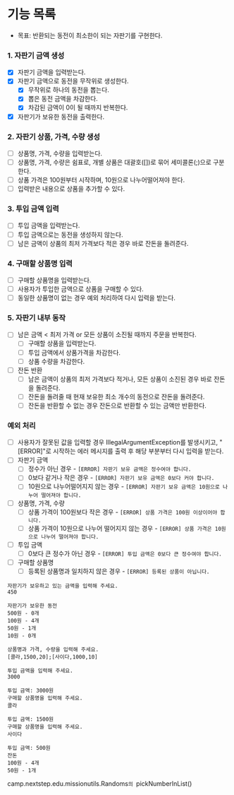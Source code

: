 # 기능 목록
- 목표: 반환되는 동전이 최소한이 되는 자판기를 구현한다.

### 1. 자판기 금액 생성
- [x] 자판기 금액을 입력받는다.
- [x] 자판기 금액으로 동전을 무작위로 생성한다.
  - [x] 무작위로 하나의 동전을 뽑는다.
  - [x] 뽑은 동전 금액을 차감한다.
  - [x] 차감된 금액이 0이 될 때까지 반복한다.
- [x] 자판기가 보유한 동전을 출력한다.

### 2. 자판기 상품, 가격, 수량 생성
- [ ] 상품명, 가격, 수량을 입력받는다.
- [ ] 상품명, 가격, 수량은 쉼표로, 개별 상품은 대괄호([])로 묶어 세미콜론(;)으로 구분한다.
- [ ] 상품 가격은 100원부터 시작하며, 10원으로 나누어떨어져야 한다.
- [ ] 입력받은 내용으로 상품을 추가할 수 있다.

### 3. 투입 금액 입력
- [ ] 투입 금액을 입력받는다.
- [ ] 투입 금액으로는 동전을 생성하지 않는다.
- [ ] 남은 금액이 상품의 최저 가격보다 적은 경우 바로 잔돈을 돌려준다.

### 4. 구매할 상품명 입력
- [ ] 구매할 상품명을 입력받는다.
- [ ] 사용자가 투입한 금액으로 상품을 구매할 수 있다.
- [ ] 동일한 상품명이 없는 경우 예외 처리하여 다시 입력을 받는다.

### 5. 자판기 내부 동작
- [ ] 남은 금액 < 최저 가격 or 모든 상품이 소진될 때까지 주문을 반복한다.
  - [ ] 구매할 상품을 입력받는다.
  - [ ] 투입 금액에서 상품가격을 차감한다.
  - [ ] 상품 수량을 차감한다.
- [ ] 잔돈 반환
  - [ ] 남은 금액이 상품의 최저 가격보다 적거나, 모든 상품이 소진된 경우 바로 잔돈을 돌려준다.
  - [ ] 잔돈을 돌려줄 때 현재 보유한 최소 개수의 동전으로 잔돈을 돌려준다.
  - [ ] 잔돈을 반환할 수 없는 경우 잔돈으로 반환할 수 있는 금액만 반환한다.

### 예외 처리
- [ ] 사용자가 잘못된 값을 입력할 경우 IllegalArgumentException를 발생시키고, "[ERROR]"로 시작하는 에러 메시지를 출력 후 해당 부분부터 다시 입력을 받는다.
- [ ] 자판기 금액
  - [ ] 정수가 아닌 경우 - `[ERROR] 자판기 보유 금액은 정수여야 합니다.`
  - [ ] 0보다 같거나 작은 경우 - `[ERROR] 자판기 보유 금액은 0보다 커야 합니다.`
  - [ ] 10원으로 나누어떨어지지 않는 경우 - `[ERROR] 자판기 보유 금액은 10원으로 나누어 떨어져야 합니다.`
- [ ] 상품명, 가격, 수량
  - [ ] 상품 가격이 100원보다 작은 경우 - `[ERROR] 상품 가격은 100원 이상이어야 합니다.`
  - [ ] 상품 가격이 10원으로 나누어 떨어지지 않는 경우 - `[ERROR] 상품 가격은 10원으로 나누어 떨어져야 합니다.`
- [ ] 투입 금액
  - [ ] 0보다 큰 정수가 아닌 경우 - `[ERROR] 투입 금액은 0보다 큰 정수여야 합니다.`
- [ ] 구매할 상품명
  - [ ] 등록된 상품명과 일치하지 않은 경우 - `[ERROR] 등록된 상품이 아닙니다.`

````
자판기가 보유하고 있는 금액을 입력해 주세요.
450

자판기가 보유한 동전
500원 - 0개
100원 - 4개
50원 - 1개
10원 - 0개

상품명과 가격, 수량을 입력해 주세요.
[콜라,1500,20];[사이다,1000,10]

투입 금액을 입력해 주세요.
3000

투입 금액: 3000원
구매할 상품명을 입력해 주세요.
콜라

투입 금액: 1500원
구매할 상품명을 입력해 주세요.
사이다

투입 금액: 500원
잔돈
100원 - 4개
50원 - 1개
````

camp.nextstep.edu.missionutils.Randoms`의 `pickNumberInList()